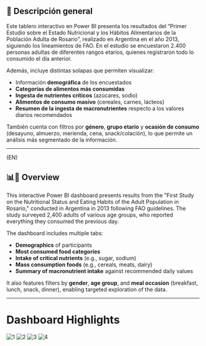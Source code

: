 ## 🧾 Descripción general

Este tablero interactivo en Power BI presenta los resultados del “Primer Estudio sobre el Estado Nutricional y los Hábitos Alimentarios de la Población Adulta de Rosario”, realizado en Argentina en el año 2013, siguiendo los lineamientos de FAO. En el estudio se encuestaron 2.400 personas adultas de diferentes rangos etarios, quienes registraron todo lo consumido el día anterior.

Además, incluye distintas solapas que permiten visualizar:
- Información **demográfica** de los encuestados
- **Categorías de alimentos más consumidas**
- **Ingesta de nutrientes críticos** (azúcares, sodio)
- **Alimentos de consumo masivo** (cereales, carnes, lácteos)
- **Resumen de la ingesta de macronutrientes** respecto a los valores diarios recomendados

También cuenta con filtros por **género**, **grupo etario** y **ocasión de consumo** (desayuno, almuerzo, merienda, cena, snack/colación), lo que permite un análisis más segmentado de la información.
__________________________________________________________________________________________________________________________________________
(EN)

## 📊🧾 Overview

This interactive Power BI dashboard presents results from the "First Study on the Nutritional Status and Eating Habits of the Adult Population in Rosario," conducted in Argentina in 2013 following FAO guidelines. The study surveyed 2,400 adults of various age groups, who reported everything they consumed the previous day.

The dashboard includes multiple tabs:
- **Demographics** of participants
- **Most consumed food categories**
- **Intake of critical nutrients** (e.g., sugar, sodium)
- **Mass consumption foods** (e.g., cereals, meats, dairy)
- **Summary of macronutrient intake** against recommended daily values

It also features filters by **gender**, **age group**, and **meal occasion** (breakfast, lunch, snack, dinner), enabling targeted exploration of the data.
__________________________________________________________________________________________________________________________________________
# Dashboard Highlights
![1](https://github.com/user-attachments/assets/562b64bd-869c-4d97-9813-25aa90006681)
![2](https://github.com/user-attachments/assets/3c46e876-26e8-4390-b161-228b69ea2edd)
![3](https://github.com/user-attachments/assets/f20c3767-a57c-496f-b9b7-daf1bf89ddae)
![4](https://github.com/user-attachments/assets/d087ea35-e4e8-4801-ba9c-7a2b8a3d1db7)



